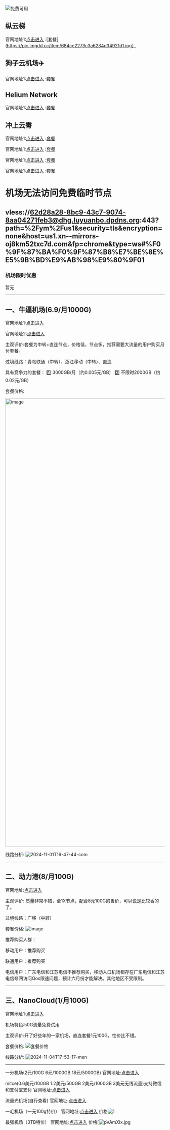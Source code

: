 ![免费可用](https://igdux.top/~Clash)
## 纵云梯
官网地址1:[点击进入](https://zongyunti.site/#/register?code=XcQmMJj8)
:[套餐](https://pic.imgdd.cc/item/684ce2273c3a6234d34921d1.jpg）
## 狗子云机场✈️
官网地址1:[点击进入](https://gz-cloud.top/#/register?code=MEXdGfR7)
:[套餐](https://pic.imgdd.cc/item/684ce5f83c3a6234d349224a.jpg)
## Helium Network
官网地址1:[点击进入](https://web.henet.uk/#/register?code=LiRFFrLp)
:[套餐](https://pic.imgdd.cc/item/684ce6d93c3a6234d3492265.jpg)
## 冲上云霄
官网地址1:[点击进入](https://my.vpnpn.com/)
:[套餐](https://pic.imgdd.cc/item/684cec2e3c3a6234d34922e1.jpg)

官网地址1:[点击进入]()
:[套餐]()

官网地址1:[点击进入]()
:[套餐]()

官网地址1:[点击进入]()
:[套餐]()
# 机场无法访问免费临时节点
## vless://62d28a28-8bc9-43c7-9074-8aa04271feb3@dhg.luyuanbo.dpdns.org:443?path=%2Fym%2Fus1&security=tls&encryption=none&host=us1.xn--mirrors-oj8km52txc7d.com&fp=chrome&type=ws#%F0%9F%87%BA%F0%9F%87%B8%E7%BE%8E%E5%9B%BD%E9%AB%98%E9%80%9F01
### 机场限时优惠

暂无

---

## 一、牛逼机场(6.9/月1000G)

官网地址1:[点击进入](https://6.66jc.top/#/login?code=42y4eLHT)

官网地址2:[点击进入](https://6666b.idsduf.com/#/login?code=42y4eLHT)


主观评价:套餐为中转+直连节点，价格低，节点多，推荐需要大流量的用户购买月付套餐。

过境线路：青岛联通（中转）、浙江移动（中转）、直连

具有竞争力的套餐：
1️⃣ 3000GB/月（约0.005元/GB）
2️⃣ 不限时2000GB（约0.02元/GB）

套餐价格:

<img width="1411" alt="image" src="https://s21.ax1x.com/2025/06/11/pVk8qu8.png" />



线路分析:
![2024-11-01T16-47-44-com](https://s21.ax1x.com/2025/06/11/pVk8jEQ.png)

---
## 二、动力港(8/月100G)

官网地址:[点击进入](https://site01.dongligang.vip/login?code=bn2Vaf4v)

主观评价: 质量非常不错，全1X节点，配合8元100G的售价，可以说是比较香的了。

过境线路：广移（中转）

套餐价格:
![image](https://s21.ax1x.com/2025/06/11/pVkGlDO.png)

推荐购买人群：

移动用户：推荐购买

联通用户：推荐购买

电信用户：广东电信和江苏电信不推荐购买，移动入口机场都存在广东电信和江苏电信夸网访问Qos限速问题，预计六月份才能解决。其他地区不受限制。


---
## 三、NanoCloud(1/月100G)

官网地址1:[点击进入](https://edu.360buyimg.men/auth/register?code=dkXVt5By)

机场特色:50G流量免费试用

主观评价:开了好些年的一家机场，直连套餐1元100G，性价比不错。

套餐价格:
![套餐价格](https://s21.ax1x.com/2025/06/11/pVkGsaQ.png)



线路分析:
![2024-11-04T17-53-17-men](https://s21.ax1x.com/2025/06/11/pVkGy5j.png)

---
一分机场(2元/100G 6元/1000GB 18元/5000GB)
官网地址:[点击进入](https://xn--4gqx1hgtfdmt.com/#/register?code=CFopWPAn)

mitce(0.6美元/100GB 1.2美元/500GB 2美元/1000GB 3美元无线流量)支持微信和支付宝支付
官网地址:[点击进入](https://mitce.net/aff.php?aff=17966)

流量光机场(自行查看)
官网地址:[点击进入](https://llgjc1.com/#/register?code=JAqUT8fX)

一毛机场（一元100g特价）
官网地址:[点击进入](https://xn--4gqu8tcnnope.com/#/register?code=lT1GIDzj)
价格![1](https://s21.ax1x.com/2025/06/13/pVAmLZR.jpg)

最强机场（3TB特价）
官网地址:[点击进入](https://xn--mesz9ptugxg.com/#/register?code=8V3oUeha)
价格[![pVAmXIx.jpg](https://s21.ax1x.com/2025/06/14/pVAJQ3R.jpg)

